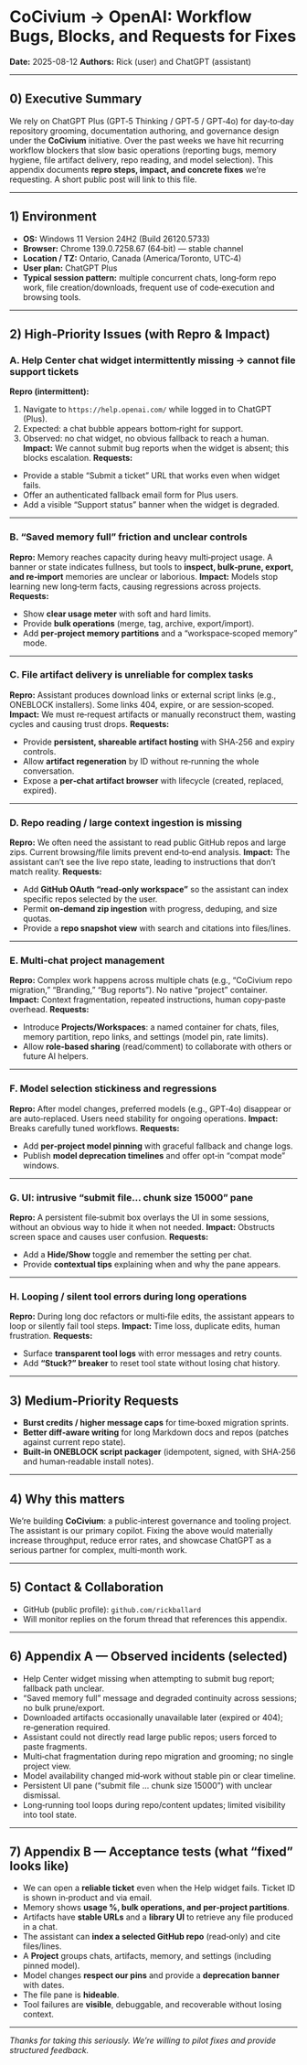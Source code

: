 <!-- status: stub; target: 150+ words -->
# CoCivium → OpenAI: Workflow Bugs, Blocks, and Requests for Fixes
**Date:** 2025-08-12
**Authors:** Rick (user) and ChatGPT (assistant)

---

## 0) Executive Summary
We rely on ChatGPT Plus (GPT‑5 Thinking / GPT‑5 / GPT‑4o) for day‑to‑day repository grooming, documentation authoring, and governance design under the **CoCivium** initiative.  Over the past weeks we have hit recurring workflow blockers that slow basic operations (reporting bugs, memory hygiene, file artifact delivery, repo reading, and model selection).  This appendix documents **repro steps, impact, and concrete fixes** we’re requesting.  A short public post will link to this file.

---

## 1) Environment
- **OS:** Windows 11 Version 24H2 (Build 26120.5733)
- **Browser:** Chrome 139.0.7258.67 (64‑bit) — stable channel
- **Location / TZ:** Ontario, Canada (America/Toronto, UTC‑4)
- **User plan:** ChatGPT Plus
- **Typical session pattern:** multiple concurrent chats, long‑form repo work, file creation/downloads, frequent use of code‑execution and browsing tools.

---

## 2) High‑Priority Issues (with Repro & Impact)

### A. Help Center chat widget intermittently missing → cannot file support tickets
**Repro (intermittent):**
1. Navigate to `https://help.openai.com/` while logged in to ChatGPT (Plus).
2. Expected: a chat bubble appears bottom‑right for support.
3. Observed: no chat widget, no obvious fallback to reach a human.
**Impact:** We cannot submit bug reports when the widget is absent; this blocks escalation.
**Requests:**
- Provide a stable “Submit a ticket” URL that works even when widget fails.
- Offer an authenticated fallback email form for Plus users.
- Add a visible “Support status” banner when the widget is degraded.

---

### B. “Saved memory full” friction and unclear controls
**Repro:** Memory reaches capacity during heavy multi‑project usage.  A banner or state indicates fullness, but tools to **inspect, bulk‑prune, export, and re‑import** memories are unclear or laborious.
**Impact:** Models stop learning new long‑term facts, causing regressions across projects.
**Requests:**
- Show **clear usage meter** with soft and hard limits.
- Provide **bulk operations** (merge, tag, archive, export/import).
- Add **per‑project memory partitions** and a “workspace‑scoped memory” mode.

---

### C. File artifact delivery is unreliable for complex tasks
**Repro:** Assistant produces download links or external script links (e.g., ONEBLOCK installers).  Some links 404, expire, or are session‑scoped.
**Impact:** We must re‑request artifacts or manually reconstruct them, wasting cycles and causing trust drops.
**Requests:**
- Provide **persistent, shareable artifact hosting** with SHA‑256 and expiry controls.
- Allow **artifact regeneration** by ID without re‑running the whole conversation.
- Expose a **per‑chat artifact browser** with lifecycle (created, replaced, expired).

---

### D. Repo reading / large context ingestion is missing
**Repro:** We often need the assistant to read public GitHub repos and large zips.  Current browsing/file limits prevent end‑to‑end analysis.
**Impact:** The assistant can’t see the live repo state, leading to instructions that don’t match reality.
**Requests:**
- Add **GitHub OAuth “read‑only workspace”** so the assistant can index specific repos selected by the user.
- Permit **on‑demand zip ingestion** with progress, deduping, and size quotas.
- Provide a **repo snapshot view** with search and citations into files/lines.

---

### E. Multi‑chat project management
**Repro:** Complex work happens across multiple chats (e.g., “CoCivium repo migration,” “Branding,” “Bug reports”).  No native “project” container.
**Impact:** Context fragmentation, repeated instructions, human copy‑paste overhead.
**Requests:**
- Introduce **Projects/Workspaces**: a named container for chats, files, memory partition, repo links, and settings (model pin, rate limits).
- Allow **role‑based sharing** (read/comment) to collaborate with others or future AI helpers.

---

### F. Model selection stickiness and regressions
**Repro:** After model changes, preferred models (e.g., GPT‑4o) disappear or are auto‑replaced.  Users need stability for ongoing operations.
**Impact:** Breaks carefully tuned workflows.
**Requests:**
- Add **per‑project model pinning** with graceful fallback and change logs.
- Publish **model deprecation timelines** and offer opt‑in “compat mode” windows.

---

### G. UI: intrusive “submit file… chunk size 15000” pane
**Repro:** A persistent file‑submit box overlays the UI in some sessions, without an obvious way to hide it when not needed.
**Impact:** Obstructs screen space and causes user confusion.
**Requests:**
- Add a **Hide/Show** toggle and remember the setting per chat.
- Provide **contextual tips** explaining when and why the pane appears.

---

### H. Looping / silent tool errors during long operations
**Repro:** During long doc refactors or multi‑file edits, the assistant appears to loop or silently fail tool steps.
**Impact:** Time loss, duplicate edits, human frustration.
**Requests:**
- Surface **transparent tool logs** with error messages and retry counts.
- Add **“Stuck?” breaker** to reset tool state without losing chat history.

---

## 3) Medium‑Priority Requests
- **Burst credits / higher message caps** for time‑boxed migration sprints.
- **Better diff‑aware writing** for long Markdown docs and repos (patches against current repo state).
- **Built‑in ONEBLOCK script packager** (idempotent, signed, with SHA‑256 and human‑readable install notes).

---

## 4) Why this matters
We’re building **CoCivium**: a public‑interest governance and tooling project.  The assistant is our primary copilot.  Fixing the above would materially increase throughput, reduce error rates, and showcase ChatGPT as a serious partner for complex, multi‑month work.

---

## 5) Contact & Collaboration
- GitHub (public profile): `github.com/rickballard`
- Will monitor replies on the forum thread that references this appendix.

---

## 6) Appendix A — Observed incidents (selected)
- Help Center widget missing when attempting to submit bug report; fallback path unclear.
- “Saved memory full” message and degraded continuity across sessions; no bulk prune/export.
- Downloaded artifacts occasionally unavailable later (expired or 404); re‑generation required.
- Assistant could not directly read large public repos; users forced to paste fragments.
- Multi‑chat fragmentation during repo migration and grooming; no single project view.
- Model availability changed mid‑work without stable pin or clear timeline.
- Persistent UI pane (“submit file … chunk size 15000”) with unclear dismissal.
- Long‑running tool loops during repo/content updates; limited visibility into tool state.

---

## 7) Appendix B — Acceptance tests (what “fixed” looks like)
- We can open a **reliable ticket** even when the Help widget fails.  Ticket ID is shown in‑product and via email.
- Memory shows **usage %, bulk operations, and per‑project partitions**.
- Artifacts have **stable URLs** and a **library UI** to retrieve any file produced in a chat.
- The assistant can **index a selected GitHub repo** (read‑only) and cite files/lines.
- A **Project** groups chats, artifacts, memory, and settings (including pinned model).
- Model changes **respect our pins** and provide a **deprecation banner** with dates.
- The file pane is **hideable**.
- Tool failures are **visible**, debuggable, and recoverable without losing context.

---

_Thanks for taking this seriously.  We’re willing to pilot fixes and provide structured feedback._


